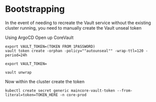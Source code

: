 # Bootstrapping

In the event of needing to recreate the Vault service without the existing cluster running, you need to manually create the Vault unseal token

Using ArgoCD Open up CoreVault

```
export VAULT_TOKEN=(TOKEN FROM 1PASSWORD)
vault token create -orphan -policy=""autounseal"" -wrap-ttl=120 -period=24h

export VAULT_TOKEN=

vault unwrap

```

Now within the cluster create the token 
```
kubectl create secret generic maincore-vault-token --from-literal=token=TOKEN_HERE -n core-prod
```